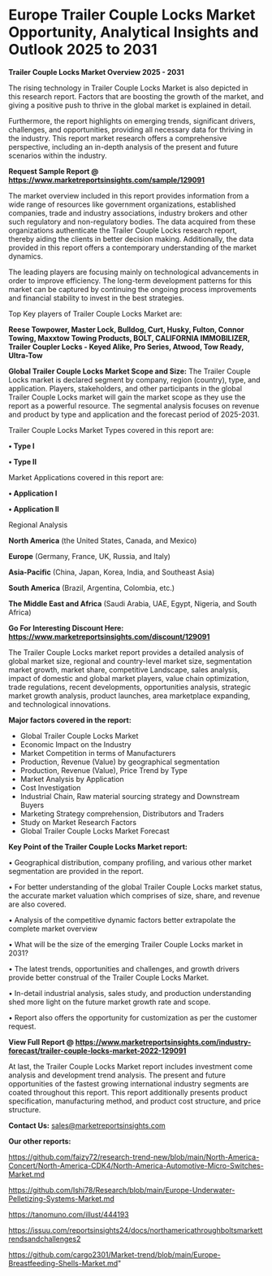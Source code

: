 # Europe Trailer Couple Locks Market Opportunity, Analytical Insights and Outlook 2025 to 2031

<Strong> Trailer Couple Locks Market Overview 2025 - 2031</strong>

The rising technology in Trailer Couple Locks Market is also depicted in this research report. Factors that are boosting the growth of the market, and giving a positive push to thrive in the global market is explained in detail.

Furthermore, the report highlights on emerging trends, significant drivers, challenges, and opportunities, providing all necessary data for thriving in the industry. This report market research offers a comprehensive perspective, including an in-depth analysis of the present and future scenarios within the industry.

<strong>Request Sample Report @ <a href=https://www.marketreportsinsights.com/sample/129091>https://www.marketreportsinsights.com/sample/129091</a></strong>

The market overview included in this report provides information from a wide range of resources like government organizations, established companies, trade and industry associations, industry brokers and other such regulatory and non-regulatory bodies. The data acquired from these organizations authenticate the Trailer Couple Locks research report, thereby aiding the clients in better decision making. Additionally, the data provided in this report offers a contemporary understanding of the market dynamics.

The leading players are focusing mainly on technological advancements in order to improve efficiency. The long-term development patterns for this market can be captured by continuing the ongoing process improvements and financial stability to invest in the best strategies.

Top Key players of Trailer Couple Locks Market are:

<strong>Reese Towpower, Master Lock, Bulldog, Curt, Husky, Fulton, Connor Towing, Maxxtow Towing Products, BOLT, CALIFORNIA IMMOBILIZER, Trailer Coupler Locks - Keyed Alike, Pro Series, Atwood, Tow Ready, Ultra-Tow</strong>

<strong><b>Global Trailer Couple Locks Market Scope and Size:</b></strong>
The Trailer Couple Locks market is declared segment by company, region (country), type, and application. Players, stakeholders, and other participants in the global Trailer Couple Locks market will gain the market scope as they use the report as a powerful resource. The segmental analysis focuses on revenue and product by type and application and the forecast period of 2025-2031.

Trailer Couple Locks Market Types covered in this report are:

<strong>• Type I

• Type II</strong>

Market Applications covered in this report are:

<strong>• Application I

• Application II</strong> 

Regional Analysis

<strong>North America</strong> (the United States, Canada, and Mexico)

<strong>Europe</strong> (Germany, France, UK, Russia, and Italy)

<strong>Asia-Pacific</strong> (China, Japan, Korea, India, and Southeast Asia)

<strong>South America</strong> (Brazil, Argentina, Colombia, etc.)

<strong>The Middle East and Africa</strong> (Saudi Arabia, UAE, Egypt, Nigeria, and South Africa)

<strong>Go For Interesting Discount Here: <a href=https://www.marketreportsinsights.com/discount/129091>https://www.marketreportsinsights.com/discount/129091</a></strong>

The Trailer Couple Locks market report provides a detailed analysis of global market size, regional and country-level market size, segmentation market growth, market share, competitive Landscape, sales analysis, impact of domestic and global market players, value chain optimization, trade regulations, recent developments, opportunities analysis, strategic market growth analysis, product launches, area marketplace expanding, and technological innovations.

<strong><b>Major factors covered in the report:</b></strong>
<ul>
  <li>Global Trailer Couple Locks Market </li>
  <li>Economic Impact on the Industry</li>
  <li>Market Competition in terms of Manufacturers</li>
  <li>Production, Revenue (Value) by geographical segmentation</li>
  <li>Production, Revenue (Value), Price Trend by Type</li>
  <li>Market Analysis by Application</li>
  <li>Cost Investigation</li>
  <li>Industrial Chain, Raw material sourcing strategy and Downstream Buyers</li>
  <li>Marketing Strategy comprehension, Distributors and Traders</li>
  <li>Study on Market Research Factors</li>
  <li>Global Trailer Couple Locks Market Forecast</li>
</ul>

<strong><b>Key Point of the Trailer Couple Locks Market report:</b></strong>

• Geographical distribution, company profiling, and various other market segmentation are provided in the report.

• For better understanding of the global Trailer Couple Locks market status, the accurate market valuation which comprises of size, share, and revenue are also covered.

• Analysis of the competitive dynamic factors better extrapolate the complete market overview

• What will be the size of the emerging Trailer Couple Locks market in 2031?

• The latest trends, opportunities and challenges, and growth drivers provide better construal of the Trailer Couple Locks Market.

• In-detail industrial analysis, sales study, and production understanding shed more light on the future market growth rate and scope.

• Report also offers the opportunity for customization as per the customer request.

<strong><b>View Full Report @ <a href=https://www.marketreportsinsights.com/industry-forecast/trailer-couple-locks-market-2022-129091>https://www.marketreportsinsights.com/industry-forecast/trailer-couple-locks-market-2022-129091</a></b></strong>


At last, the Trailer Couple Locks Market report includes investment come analysis and development trend analysis. The present and future opportunities of the fastest growing international industry segments are coated throughout this report. This report additionally presents product specification, manufacturing method, and product cost structure, and price structure.

<strong>Contact Us:</strong>
sales@marketreportsinsights.com

<strong>Our other reports:</strong>

<a href=https://github.com/faizy72/research-trend-new/blob/main/North-America-Concert/North-America-CDK4/North-America-Automotive-Micro-Switches-Market.md>https://github.com/faizy72/research-trend-new/blob/main/North-America-Concert/North-America-CDK4/North-America-Automotive-Micro-Switches-Market.md</a>

<a href=https://github.com/Ishi78/Research/blob/main/Europe-Underwater-Pelletizing-Systems-Market.md>https://github.com/Ishi78/Research/blob/main/Europe-Underwater-Pelletizing-Systems-Market.md</a>

<a href=https://tanomuno.com/illust/444193>https://tanomuno.com/illust/444193</a>

<a href=https://issuu.com/reportsinsights24/docs/northamericathroughboltsmarkettrendsandchallenges2>https://issuu.com/reportsinsights24/docs/northamericathroughboltsmarkettrendsandchallenges2</a>

<a href=https://github.com/cargo2301/Market-trend/blob/main/Europe-Breastfeeding-Shells-Market.md>https://github.com/cargo2301/Market-trend/blob/main/Europe-Breastfeeding-Shells-Market.md</a>"

